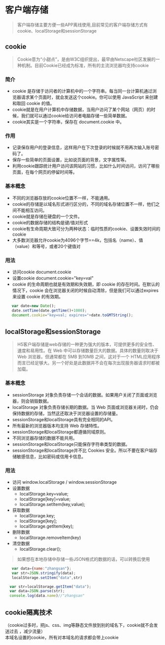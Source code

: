 # 客户端存储
> 客户端存储主要方便一些APP离线使用,目前常见的客户端存储方式有cookie、localStorage和sessionStorage

## cookie
> Cookie意为“小甜点”，是由W3C组织提出，最早由Netscape社区发展的一种机制。目前Cookie已经成为标准，所有的主流浏览器均支持cookie

### 简介
  * cookie 是存储于访问者的计算机中的一个字符串。每当同一台计算机通过浏览器请求某个页面时，就会发送这个cookie。你可以使用 JavaScript 来创建和取回 cookie 的值。
  * cookie就是在用户计算机中存储数据，当用户访问了某个网站（网页）的时候，我们就可以通过cookie给访问者电脑存储一些简单数据。
  * cookie其实是一个字符串，保存在 document.cookie 中。

### 作用
  * 记录保存用户的登录信息，这样用户在下次登录的时候就不用再次输入账号密码了。
  * 保存一些简单的页面设置，比如说页面的背景，文字属性等。
  * 利用cookie跟踪统计用户访问该网站的习惯，比如什么时间访问，访问了哪些页面，在每个网页的停留时间等。
### 基本概念
  * 不同的浏览器存放的cookie位置不一样，不能通用。
  * cookie的存储是以域名形式进行区分的，不同的域名存储位置不一样，他们之间不能相互访问。
  * cookie就是存储在硬盘的一个文件。
  * cookie的数据存储的结构是键/值对形式
  * cookie有生命周期大致可分为两种状态：临时性质的cookie、设置失效时间的cookie
  * 大多数浏览器允许cookie为4096个字节==4k，包括名（name）、值（value）和等号，或者20个键值对
### 用法
  * 访问cookie document.cookie
  * 设置cookie document.cookie="key=val"
  * cookie 的生命周期也就是有效期和失效期，即 cookie 的存在时间。在默认的情况下，cookie 会在浏览器关闭的时候自动清除，但是我们可以通过expires来设置 cookie 的有效期。

```javascript
   var date=new Date();
   date.setTime(date.getTime()+1000);
   document.cookie="key=val; expires="+date.toGMTString();
```
## localStorage和sessionStorage
 > H5客户端存储是web存储的一种更为强大的版本，可提供更多的安全性、速度和易用性。在 Web 中可以存储数量巨大的数据。具体的数量则取决于 Web 浏览器，但通常都在 5MB 到10MB 之间，这对于一个 HTML应用程序而言已经足够大。另一个好处是此数据并不会在每次出现服务器请求时都被加载。

### 基本概念
  * sessionStorage 对象负责存储一个会话的数据。如果用户关闭了页面或浏览器，则会销毁数据。
  * localStorage 对象负责存储长期的数据。当 Web 页面或浏览器关闭时，仍会保持数据的存储，当然这还取决于浏览器设置的存储量。
  * sessionStorage和localStorage具有完全相同的API。
  * 所有最新的浏览器版本均支持 Web 存储特性。
  * sessionStorage和localStorage都遵循同域原则。
  * 不同浏览器存储的数据不能共用。
  * sessionStorage和localStorage只能保存字符串类型的数据。
  * sessionStorage和localStorage并不比 Cookies 安全。所以不要在客户端存储敏感信息，比如密码或信用卡信息。
### 用法
  * 访问 window.localStorage / window.sessionStorage
  * 设置数据
    * localStorage.key=value;
    * localStorage[key]=value;
    * localStorage.setItem(key,value);
  * 获取数据
    * localStorage.key;
    * localStorage[key];
    * localStorage.getItem(key);
  * 删除数据
    * localStorage.removeItem(key)
  * 清空数据
    * localStorage.clear();

> 如果想在本地存储中存储一些JSON格式的数据的话，可以转换后使用

```javascript
   var data={name:"zhangsan"};
   var str=JSON.stringify(data);
   localStorage.setItem("data",str)
```

```javascript
  var str=localStorage.getItem("data");
  var data=JSON.parse(str);
  console.log(data.name)//"zhangsan"
```    

## cookie隔离技术
（cookie过多时，把js、css、img等静态文件放到别的域名下，cookie就不会发送过去 ，减少流量）<br>
本域名设置的cookie，所有对本域名的请求都会带上cookie
